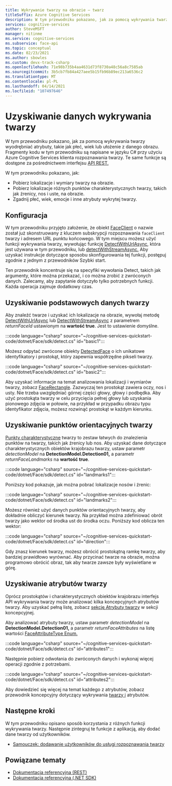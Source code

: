 ```yaml
---
title: Wykrywanie twarzy na obrazie — twarz
titleSuffix: Azure Cognitive Services
description: W tym przewodniku pokazano, jak za pomocą wykrywania twarzy wyodrębniać atrybuty, takie jak płeć, wiek lub ułożenie z danego obrazu.
services: cognitive-services
author: SteveMSFT
manager: nitinme
ms.service: cognitive-services
ms.subservice: face-api
ms.topic: conceptual
ms.date: 02/23/2021
ms.author: sbowles
ms.custom: devx-track-csharp
ms.openlocfilehash: 71e98b735b4aa4631d73f8730a48c56a8c7585ab
ms.sourcegitcommit: 3b5cb7fb84a427aee5b15fb96b89ec213a6536c2
ms.translationtype: MT
ms.contentlocale: pl-PL
ms.lasthandoff: 04/14/2021
ms.locfileid: "107497646"
---
```

# <a name="get-face-detection-data"></a>Uzyskiwanie danych wykrywania twarzy

W tym przewodniku pokazano, jak za pomocą wykrywania twarzy wyodrębniać atrybuty, takie jak płeć, wiek lub ułożenie z danego obrazu. Fragmenty kodu w tym przewodniku są napisane w języku C# przy użyciu Azure Cognitive Services klienta rozpoznawania twarzy. Te same funkcje są dostępne za pośrednictwem interfejsu [API REST.](https://westus.dev.cognitive.microsoft.com/docs/services/563879b61984550e40cbbe8d/operations/563879b61984550f30395236)

W tym przewodniku pokazano, jak:

- Pobierz lokalizacje i wymiary twarzy na obrazie.
- Pobierz lokalizacje różnych punktów charakterystycznych twarzy, takich jak źrenicy, nos i uste, na obrazie.
- Zgadnij płeć, wiek, emocje i inne atrybuty wykrytej twarzy.

## <a name="setup"></a>Konfiguracja

W tym przewodniku przyjęto założenie, że obiekt [FaceClient](/dotnet/api/microsoft.azure.cognitiveservices.vision.face.faceclient) o nazwie został już skonstruowany z kluczem subskrypcji rozpoznawania `faceClient` twarzy i adresem URL punktu końcowego. W tym miejscu możesz użyć funkcji wykrywania twarzy, wywołując funkcję [DetectWithUrlAsync](/dotnet/api/microsoft.azure.cognitiveservices.vision.face.faceoperationsextensions.detectwithurlasync), która jest używana w tym przewodniku, lub [detectWithStreamAsync.](/dotnet/api/microsoft.azure.cognitiveservices.vision.face.faceoperationsextensions.detectwithstreamasync) Aby uzyskać instrukcje dotyczące sposobu skonfigurowania tej funkcji, postępuj zgodnie z jednym z przewodników Szybki start.

Ten przewodnik koncentruje się na specyfiki wywołania Detect, takich jak argumenty, które można przekazać, i co można zrobić z zwróconych danych. Zalecamy, aby zapytanie dotyczyło tylko potrzebnych funkcji. Każda operacja zajmuje dodatkowy czas.

## <a name="get-basic-face-data"></a>Uzyskiwanie podstawowych danych twarzy

Aby znaleźć twarze i uzyskać ich lokalizacje na obrazie, wywołaj metodę [DetectWithUrlAsync](/dotnet/api/microsoft.azure.cognitiveservices.vision.face.faceoperationsextensions.detectwithurlasync) lub [DetectWithStreamAsync](/dotnet/api/microsoft.azure.cognitiveservices.vision.face.faceoperationsextensions.detectwithstreamasync) z parametrem _returnFaceId_ ustawionym na **wartość true**. Jest to ustawienie domyślne.

:::code language="csharp" source="~/cognitive-services-quickstart-code/dotnet/Face/sdk/detect.cs" id="basic1":::

Możesz odpytać zwrócone obiekty [DetectedFace](/dotnet/api/microsoft.azure.cognitiveservices.vision.face.models.detectedface) o ich unikatowe identyfikatory i prostokąt, który zapewnia współrzędne pikseli twarzy.

:::code language="csharp" source="~/cognitive-services-quickstart-code/dotnet/Face/sdk/detect.cs" id="basic2":::

Aby uzyskać informacje na temat analizowania lokalizacji i wymiarów twarzy, zobacz [FaceRectangle](/dotnet/api/microsoft.azure.cognitiveservices.vision.face.models.facerectangle). Zazwyczaj ten prostokąt zawiera oczy, nos i usty. Nie trzeba uwzględniać górnej części głowy, głowy i podbędka. Aby użyć prostokąta twarzy w celu przycięcia pełnej głowy lub uzyskania pionowego zdjęcia w połowie, na przykład w przypadku obrazu typu identyfikator zdjęcia, możesz rozwinąć prostokąt w każdym kierunku.

## <a name="get-face-landmarks"></a>Uzyskiwanie punktów orientacyjnych twarzy

[Punkty charakterystyczne](../concepts/face-detection.md#face-landmarks) twarzy to zestaw łatwych do znalezienia punktów na twarzy, takich jak źrenicy lub nos. Aby uzyskać dane dotyczące charakterystycznych obiektów krajobrazu twarzy, ustaw parametr _detectionModel_ na **DetectionModel.Detection01,** a parametr _returnFaceLandmarks_ na **wartość true**.

:::code language="csharp" source="~/cognitive-services-quickstart-code/dotnet/Face/sdk/detect.cs" id="landmarks1":::

Poniższy kod pokazuje, jak można pobrać lokalizacje nosów i źrenic:

:::code language="csharp" source="~/cognitive-services-quickstart-code/dotnet/Face/sdk/detect.cs" id="landmarks2":::

Możesz również użyć danych punktów orientacyjnych twarzy, aby dokładnie obliczyć kierunek twarzy. Na przykład można zdefiniować obrót twarzy jako wektor od środka ust do środka oczu. Poniższy kod oblicza ten wektor:

:::code language="csharp" source="~/cognitive-services-quickstart-code/dotnet/Face/sdk/detect.cs" id="direction":::

Gdy znasz kierunek twarzy, możesz obrócić prostokątną ramkę twarzy, aby bardziej prawidłowo wyrównać. Aby przycinać twarze na obrazie, można programowo obrócić obraz, tak aby twarze zawsze były wyświetlane w górę.

## <a name="get-face-attributes"></a>Uzyskiwanie atrybutów twarzy

Oprócz prostokątów i charakterystycznych obiektów krajobrazu interfejs API wykrywania twarzy może analizować kilka koncepcyjnych atrybutów twarzy. Aby uzyskać pełną listę, zobacz [sekcję Atrybuty twarzy](../concepts/face-detection.md#attributes) w sekcji koncepcyjnej.

Aby analizować atrybuty twarzy, ustaw parametr _detectionModel_ na **DetectionModel.Detection01,** a parametr _returnFaceAttributes_ na listę wartości [FaceAttributeType Enum.](/dotnet/api/microsoft.azure.cognitiveservices.vision.face.models.faceattributetype)

:::code language="csharp" source="~/cognitive-services-quickstart-code/dotnet/Face/sdk/detect.cs" id="attributes1":::

Następnie pobierz odwołania do zwróconych danych i wykonaj więcej operacji zgodnie z potrzebami.

:::code language="csharp" source="~/cognitive-services-quickstart-code/dotnet/Face/sdk/detect.cs" id="attributes2":::

Aby dowiedzieć się więcej na temat każdego z atrybutów, zobacz przewodnik koncepcyjny dotyczący wykrywania [twarzy i](../concepts/face-detection.md) atrybutów.

## <a name="next-steps"></a>Następne kroki

W tym przewodniku opisano sposób korzystania z różnych funkcji wykrywania twarzy. Następnie zintegruj te funkcje z aplikacją, aby dodać dane twarzy od użytkowników.

- [Samouczek: dodawanie użytkowników do usługi rozpoznawania twarzy](../enrollment-overview.md)

## <a name="related-topics"></a>Powiązane tematy

- [Dokumentacja referencyjna (REST)](https://westus.dev.cognitive.microsoft.com/docs/services/563879b61984550e40cbbe8d/operations/563879b61984550f30395236)
- [Dokumentacja referencyjna (.NET SDK)](/dotnet/api/overview/azure/cognitiveservices/client/faceapi)

